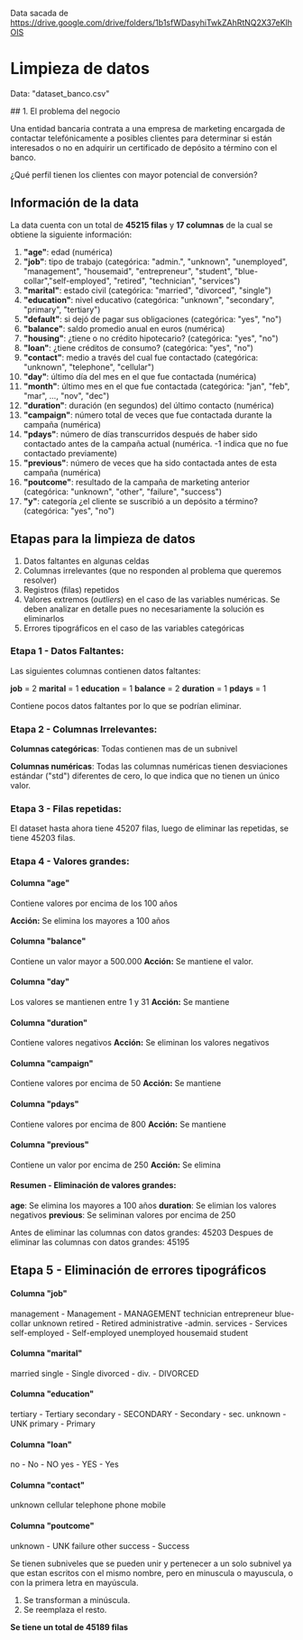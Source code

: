 Data sacada de https://drive.google.com/drive/folders/1b1sfWDasyhiTwkZAhRtNQ2X37eKlhOIS

# Limpieza de datos

Data: "dataset_banco.csv"

## 1. El problema del negocio

Una entidad bancaria contrata a una empresa de marketing encargada de contactar telefónicamente a posibles clientes para determinar si están interesados o no en adquirir un certificado de depósito a término con el banco.

¿Qué perfil tienen los clientes con mayor potencial de conversión?

## Información de la data

La data cuenta con un total de **45215 filas** y **17 columnas** de la cual se obtiene la siguiente información:


1. **"age"**:  edad (numérica)
2. **"job"**: tipo de trabajo (categórica: "admin.", "unknown", "unemployed", "management", "housemaid", "entrepreneur", "student", "blue-collar","self-employed", "retired", "technician", "services") 
3. **"marital"**: estado civil (categórica: "married", "divorced", "single")
4. **"education"**: nivel educativo (categórica: "unknown", "secondary", "primary", "tertiary")
5. **"default"**: si dejó de pagar sus obligaciones (categórica: "yes", "no")
6. **"balance"**: saldo promedio anual en euros (numérica)
7. **"housing"**: ¿tiene o no crédito hipotecario? (categórica: "yes", "no")
8. **"loan"**: ¿tiene créditos de consumo? (categórica: "yes", "no")
9. **"contact"**: medio a través del cual fue contactado (categórica: "unknown", "telephone", "cellular") 
10. **"day"**: último día del mes en el que fue contactada (numérica)
11. **"month"**: último mes en el que fue contactada (categórica: "jan", "feb", "mar", ..., "nov", "dec")
12. **"duration"**: duración (en segundos) del último contacto (numérica)
13. **"campaign"**: número total de veces que fue contactada durante la campaña (numérica)
14. **"pdays"**: número de días transcurridos después de haber sido contactado antes de la campaña actual (numérica. -1 indica que no fue contactado previamente)
15. **"previous"**: número de veces que ha sido contactada antes de esta campaña (numérica)
16. **"poutcome"**: resultado de la campaña de marketing anterior (categórica: "unknown", "other", "failure", "success")
17. **"y"**: categoría ¿el cliente se suscribió a un depósito a término? (categórica: "yes", "no")

## Etapas para la limpieza de datos

1. Datos faltantes en algunas celdas
2. Columnas irrelevantes (que no responden al problema que queremos resolver)
3. Registros (filas) repetidos
4. Valores extremos (*outliers*) en el caso de las variables numéricas. Se deben analizar en detalle pues no necesariamente la solución es eliminarlos
5. Errores tipográficos en el caso de las variables categóricas

### Etapa 1 - Datos Faltantes:

Las siguientes columnas contienen datos faltantes:

**job** = 2
**marital** = 1
**education** = 1
**balance** = 2
**duration** = 1
**pdays** = 1

Contiene pocos datos faltantes por lo que se podrían eliminar.

### Etapa 2 - Columnas Irrelevantes:

**Columnas categóricas**: Todas contienen mas de un subnivel

**Columnas numéricas**: Todas las columnas numéricas tienen desviaciones estándar ("std") diferentes de cero, lo que indica que no tienen un único valor.

### Etapa 3 - Filas repetidas:

El dataset hasta ahora tiene 45207 filas, luego de eliminar las repetidas, se tiene 45203 filas.

### Etapa 4 - Valores grandes:

#### Columna "age"

Contiene valores por encima de los 100 años

**Acción:** Se elimina los mayores a 100 años

#### Columna "balance"

Contiene un valor mayor a 500.000
**Acción:** Se mantiene el valor.


#### Columna "day"

Los valores se mantienen entre 1 y 31 
**Acción:** Se mantiene

#### Columna "duration"

Contiene valores negativos
**Acción:** Se eliminan los valores negativos

#### Columna "campaign"

Contiene valores por encima de 50
**Acción:** Se mantiene

#### Columna "pdays"

Contiene valores por encima de 800
**Acción:** Se mantiene

#### Columna "previous"

Contiene un valor por encima de 250
**Acción:** Se elimina

#### Resumen - Eliminación de valores grandes:

**age**: Se elimina los mayores a 100 años
**duration**: Se elimian los valores negativos
**previous**: Se seliminan valores por encima de 250

Antes de eliminar las columnas con datos grandes: 45203
Despues de eliminar las columnas con datos grandes: 45195

## Etapa 5 - Eliminación de errores tipográficos

#### Columna "job"

management - Management - MANAGEMENT
technician
entrepreneur
blue-collar
unknown
retired - Retired
administrative -admin.
services - Services
self-employed - Self-employed
unemployed
housemaid
student

#### Columna "marital"

married
single - Single
divorced - div. - DIVORCED

#### Columna "education"

tertiary - Tertiary
secondary - SECONDARY - Secondary - sec.
unknown - UNK
primary - Primary

#### Columna "loan"

no - No - NO
yes - YES - Yes

#### Columna "contact"

unknown
cellular
telephone
phone
mobile

#### Columna "poutcome"

unknown - UNK
failure
other
success - Success

Se tienen subniveles que se pueden unir y pertenecer a un solo subnivel ya que estan escritos con el mismo nombre, pero en minuscula o mayuscula, o con la primera letra en mayúscula.

1. Se transforman a minúscula.
2. Se reemplaza el resto.

**Se tiene un total de 45189 filas** 
